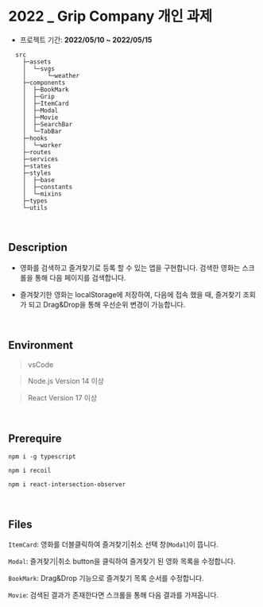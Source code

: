 # 2022 _ Grip Company 개인 과제

+ 프로젝트 기간: **2022/05/10 ~ 2022/05/15**

```
  src
    ├─assets
    │  └─svgs
    │      └─weather
    ├─components
    │  ├─BookMark
    │  ├─Grip
    │  ├─ItemCard
    │  ├─Modal
    │  ├─Movie
    │  ├─SearchBar
    │  └─TabBar
    ├─hooks
    │  └─worker
    ├─routes
    ├─services
    ├─states
    ├─styles
    │  ├─base
    │  ├─constants
    │  └─mixins
    ├─types
    └─utils
```

<br/>

## Description

+ 영화를 검색하고 즐겨찾기로 등록 할 수 있는 앱을 구현합니다.
검색한 영화는 스크롤을 통해 다음 페이지를 검색합니다.

+ 즐겨찾기한 영화는 localStorage에 저장하여, 다음에 접속 했을 때, 즐겨찾기 조회가 되고 Drag&Drop을 통해 우선순위 변경이 가능합니다.

<br/>

## Environment

> vsCode

> Node.js Version 14 이상

> React Version 17 이상

<br/>

## Prerequire

`npm i -g typescript `

`npm i recoil`

`npm i react-intersection-observer`

<br/>

## Files

`ItemCard`: 영화를 더블클릭하여 즐겨찾기|취소 선택 창(`Modal`)이 뜹니다.

`Modal`: 즐겨찾기|취소 button을 클릭하여 즐겨찾기 된 영화 목록을 수정합니다.

`BookMark`: Drag&Drop 기능으로 즐겨찾기 목록 순서를 수정합니다.

`Movie`: 검색된 결과가 존재한다면 스크롤을 통해 다음 결과를 가져옵니다.

